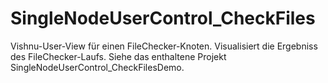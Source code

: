 # SingleNodeUserControl_CheckFiles
Vishnu-User-View für einen FileChecker-Knoten. Visualisiert die Ergebniss des FileChecker-Laufs.
Siehe das enthaltene Projekt SingleNodeUserControl_CheckFilesDemo.
